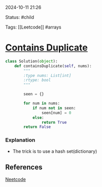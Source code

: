 
2024-10-11  21:26

Status: #child 

Tags: [[Leetcode]] #arrays 

# [Contains Duplicate](https://leetcode.com/problems/contains-duplicate/)

```python
class Solution(object):
    def containsDuplicate(self, nums):
        """
        :type nums: List[int]
        :rtype: bool
        """

        seen = {}

        for num in nums:
            if num not in seen:
                seen[num] = 0
            else:
                return True
        return False
```

### Explanation
- The trick is to use a hash set(dictionary)
## References
[Neetcode](https://leetcode.com/problems/contains-duplicate/)

